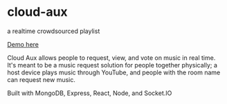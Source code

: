 # cloud-aux
a realtime crowdsourced playlist

[Demo here](www.patrickrcao.com)

Cloud Aux allows people to request, view, and vote on music in real time.
It's meant to be a music request solution for people together physically; 
a host device plays music through YouTube, and people with the room name can request new music.

Built with MongoDB, Express, React, Node, and Socket.IO
